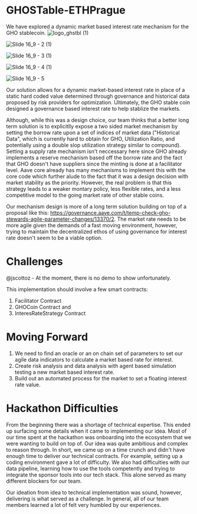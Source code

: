 # GHOSTable-ETHPrague
We have explored a dynamic market based interest rate mechanism for the GHO stablecoin.
![logo_ghstbl (1)](https://github.com/jen-sei/ghostable-ETHPrague/assets/101796507/fef55cfe-2352-4e56-b4b8-a06b8089814f)

![Slide 16_9 - 2 (1)](https://github.com/jen-sei/ghostable-ETHPrague/assets/101796507/1bac3f02-d260-4c17-9daa-e1920450b222)

![Slide 16_9 - 3 (1)](https://github.com/jen-sei/ghostable-ETHPrague/assets/101796507/060a5b20-f3cb-4ae4-9c7b-ec79d559a868)

![Slide 16_9 - 4 (1)](https://github.com/jen-sei/ghostable-ETHPrague/assets/101796507/12b4b38d-e5f6-4a3a-b67b-85049d9a6bba)

![Slide 16_9 - 5](https://github.com/jen-sei/ghostable-ETHPrague/assets/101796507/2d7ac4d1-97e1-478f-a7cb-1f9f802cc7dd)

Our solution allows for a dynamic market-based interest rate in place of a static hard coded value determined through governance and historical data proposed by risk providers for optimization. Ultimately, the GHO stable coin designed a governance based interest rate to help stablize the markets. 

Although, while this was a design choice, our team thinks that a better long term solution is to explicitlly expose a two sided market mechanism by setting the borrow rate upon a set of indices of market data ("Historical Data", which is currently hard to obtain for GHO, Utilization Ratio, and potentially using a double slop utilization strategy similar to compound). Setting a supply rate mechanism isn't neccessary here since GHO already implements a reserve mechanism based off the borrow rate and the fact that GHO doesn't have suppliers since the minting is done at a facilitator level. Aave core already has many mechanisms to implement this with the core code which further alude to the fact that it was a design decision with market stability as the priority. However, the real problem is that this strategy leads to a weaker montary policy, less flexible rates, and a less competitive model to the going market rate of other stable coins. 

Our mechanism design is more of a long term solution building on top of a proposal like this: https://governance.aave.com/t/temp-check-gho-stewards-agile-parameter-changes/13370/2. The market rate needs to be more agile given the demands of a fast moving environment, however, trying to maintain the decentralized ethos of using governance for interest rate doesn't seem to be a viable option.

# Challenges
@jscottoz - At the moment, there is no demo to show unfortunately. 

This implementation should involve a few smart contracts: 
1. Facilitator Contract
2. GHOCoin Contract and
3. InteresRateStrategy Contract

# Moving Forward
1. We need to find an oracle or an on chain set of parameters to set our agile data indicators to calculate a market based rate for interest.
2. Create risk analysis and data analysis with agent based simulation testing a new market based interest rate.
3. Build out an automated process for the market to set a floating interest rate value.

# Hackathon Difficulties
From the beginning there was a shortage of technical expertise. This ended up surfacing some details when it came to implementing our idea. Most of our time spent at the hackathon was onboarding into the ecosystem that we were wanting to build on top of. Our idea was quite ambitious and complex to reason through. In short, we came up on a time crunch and didn't have enough time to deliver our technical contracts. For example, setting up a coding environment gave a lot of difficulty. We also had difficulties with our data pipeline, learning how to use the tools competently and trying to integrate the sponsor tools into our tech stack. This alone served as many different blockers for our team. 

Our ideation from idea to technical implementation was sound, however, delivering is what served as a challenge. In general, all of our team members learned a lot of felt very humbled by our experiences.
